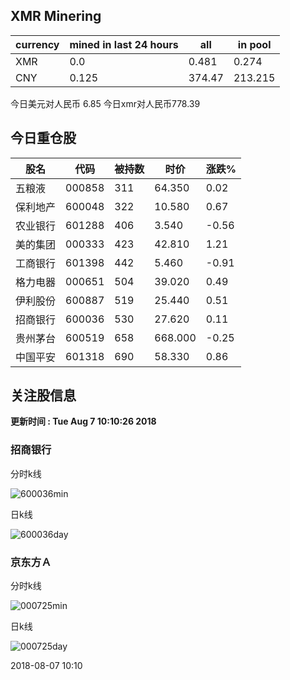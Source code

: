 ## XMR Minering

|currency|mined in last 24 hours|all|in pool|
|---|---|---|---|
|XMR|0.0|0.481|0.274|
|CNY|0.125|374.47|213.215|

今日美元对人民币 6.85	今日xmr对人民币778.39


## 今日重仓股 

|股名|代码|被持数|时价|涨跌%|
|---|---|---|---|---|
|五粮液|000858|311|64.350|0.02|
|保利地产|600048|322|10.580|0.67|
|农业银行|601288|406|3.540|-0.56|
|美的集团|000333|423|42.810|1.21|
|工商银行|601398|442|5.460|-0.91|
|格力电器|000651|504|39.020|0.49|
|伊利股份|600887|519|25.440|0.51|
|招商银行|600036|530|27.620|0.11|
|贵州茅台|600519|658|668.000|-0.25|
|中国平安|601318|690|58.330|0.86|

## 关注股信息
**更新时间 : Tue Aug  7 10:10:26 2018**
### 招商银行 
分时k线

![600036min](http://image.sinajs.cn/newchart/min/n/sh600036.gif)

日k线

![600036day](http://image.sinajs.cn/newchart/daily/n/sh600036.gif)

### 京东方Ａ 
分时k线

![000725min](http://image.sinajs.cn/newchart/min/n/sz000725.gif)

日k线

![000725day](http://image.sinajs.cn/newchart/daily/n/sz000725.gif)

2018-08-07 10:10